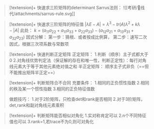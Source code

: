 > [!extension]+ 快速求三阶矩阵的determinant
> Sarrus法则：
>![[考研/🐙线代/attachments/sarrus-rule.svg]]

> [!extension]+ 快速求三阶矩阵的特征值
> $\displaystyle |\lambda E-A|=\lambda^{3}-tr(A)\lambda^{2}+k \lambda-|A|$
> 此处：
> $\displaystyle k=(a_{11}a_{22}+a_{11}a_{33}+a_{22}a_{33})-(a_{12}a_{21}+a_{13}a_{31}+a_{32}a_{23})$
> 因式分解：
> 	第一步：猜根、或者按成比例算，
> 	第二步：速写二次因式，根据三次项系数与常数项
> 

> [!extension]+ 快速判断正定矩阵
> 正定矩阵：
> 	1.判断（顺序）主子式都大于0
> 	2.对角线优势判定法（保证解的存在和唯一性，判断正定性）：每行对角线元素大于等于其他元素绝对值之和
>半正定矩阵：
>	顺序主子式非负（==但不能推出矩阵半正定==）

> [!extension]+ 判断矩阵合不合同
> 充要条件：
> 	1.相同的正负惯性指数
> 	2.相同的秩及某一个惯性指数
> 	3.相同的正负特征值数
> 
> 做题技巧：
> 	1.对于2阶矩阵，只检查det和rank是否相同
> 	2.对于3阶矩阵，det,rank和副对角线元素乘积

> [!extension]+ 判断矩阵能否相似对角化
> 	1.实对称肯定可以
> 	2.n个不同特征值也可以
> 	3.rank=1,若trace不为0,则可对角化
> 
>